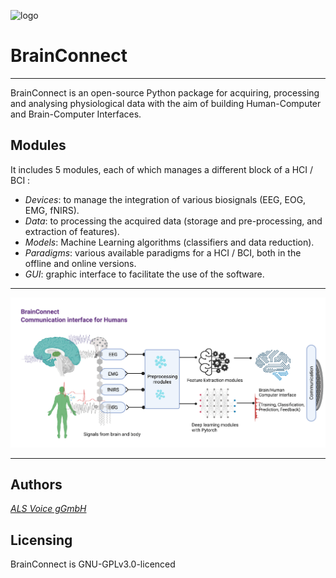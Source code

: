 ![logo](https://alsvoice.org/static/media/ALS_logo.f2bc66843640ae1d306fcb669109059c.svg)

# BrainConnect
---
BrainConnect is an open-source Python package for acquiring, processing and analysing physiological data with the aim of building Human-Computer and Brain-Computer Interfaces. 

## Modules

It includes 5 modules, each of which manages a different block of a HCI / BCI :
* _Devices_: to manage the integration of various biosignals (EEG, EOG, EMG, fNIRS).
* _Data_: to processing the acquired data (storage and pre-processing, and extraction of features).
* _Models_: Machine Learning algorithms (classifiers and data reduction).
* _Paradigms_: various available paradigms for a HCI / BCI, both in the offline and online versions.
* _GUI_: graphic interface to facilitate the use of the software.
    
***
![hci](https://github.com/alsvoice/brainconnect/blob/main/Images/hci.png)
***

## Authors

[_ALS Voice gGmbH_](https://alsvoice.org/)

## Licensing
BrainConnect is GNU-GPLv3.0-licenced
